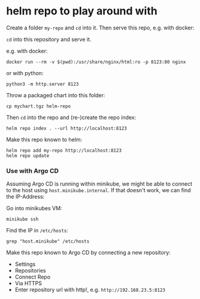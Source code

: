 # helm repo to play around with

Create a folder `my-repo` and `cd` into it. Then serve this repo, e.g. with docker:

`cd` into this repository and serve it.


e.g. with docker:
```
docker run --rm -v $(pwd):/usr/share/nginx/html:ro -p 8123:80 nginx
```

or with python:
```
python3 -m http.server 8123
```

Throw a packaged chart into this folder:
```
cp mychart.tgz helm-repo
```

Then `cd` into the repo and (re-)create the repo index:
```
helm repo index . --url http://localhost:8123
```

Make this repo known to helm:
```
helm repo add my-repo http://localhost:8123
helm repo update
```

### Use with Argo CD

Assuming Argo CD is running within minikube, we might be able to connect to the host using `host.minikube.internal`.
If that doesn't work, we can find the IP-Address:

Go into minikubes VM:
```
minikube ssh
```

Find the IP in `/etc/hosts`:
```
grep "host.minikube" /etc/hosts
```

Make this repo known to Argo CD by connecting a new repository:
* Settings
* Repositories
* Connect Repo
* Via HTTPS
* Enter repository url with http!, e.g. `http://192.168.23.5:8123`
